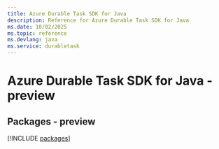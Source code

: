 ```yaml
---
title: Azure Durable Task SDK for Java
description: Reference for Azure Durable Task SDK for Java
ms.date: 10/02/2025
ms.topic: reference
ms.devlang: java
ms.service: durabletask
---
```

# Azure Durable Task SDK for Java - preview
## Packages - preview
[!INCLUDE [packages](durable-task-index.md)]